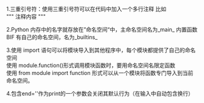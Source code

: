 1.三重引号符：使用三重引号符可以在代码中加入一个多行注释
比如  
"""
注释内容
"""  
  
2.Python 内存中的名字就存放在”命名空间“中，主命名空间名为_main_
 内置函数BIF 有自己的命名空间，名为_builtins_

3.使用 import 语句可以将模块导入到其他程序中，每个模块都提供了自己的命名空间  
  使用 module.function()形式调用模块函数时，要用命名空间名限定函数  
 使用 from module import function 形式可以从一个模块将函数专门导入到当前命名空间。  

4.包含end=''作为print的一个参数会关闭其默认行为（在输入中自动包含换行）